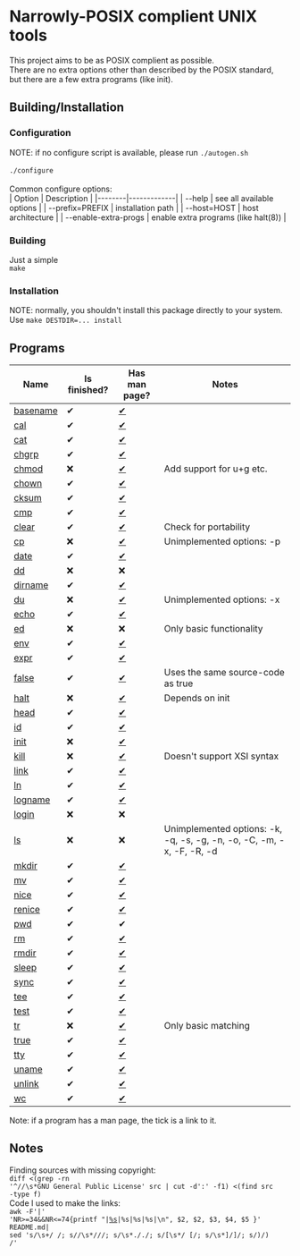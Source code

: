 # Narrowly-POSIX complient UNIX tools
This project aims to be as POSIX complient as possible.<br>
There are no extra options other than described by the POSIX standard,<br>
but there are a few extra programs (like init).

## Building/Installation
### Configuration
NOTE: if no configure script is available, please run
<code>./autogen.sh</code><br><br>
<code>./configure</code><br><br>
Common configure options:<br>
| Option | Description |
|--------|-------------|
| --help | see all available options |
| --prefix=PREFIX  | installation path |
| --host=HOST | host architecture |
| --enable-extra-progs | enable extra programs (like halt(8)) |

### Building
Just a simple<br>
<code>make</code>

### Installation
NOTE: normally, you shouldn't install this package directly to your system.<br>
Use <code>make DESTDIR=... install</code>

## Programs
| Name | Is finished? | Has man page? | Notes |
|------|--------------|--------------|--------|
| [basename](src/basename.c) | ✔ | [✔](https://stuerz.xyz/mc-basename.1.html) | |
| [cal](src/cal.c) | ✔ | [✔](https://stuerz.xyz/mc-cal.1.html) | |
| [cat](src/cat.c) | ✔ | [✔](https://stuerz.xyz/mc-cat.1.html) | |
| [chgrp](src/chgrp.c) | ✔ | [✔](https://stuerz.xyz/mc-chgrp.1.html) | |
| [chmod](src/chmod.c) | ❌ | [✔](https://stuerz.xyz/mc-chmod.1.html) | Add support for u+g etc. |
| [chown](src/chown.c) | ✔ | [✔](https://stuerz.xyz/mc-chown.1.html) | |
| [cksum](src/cksum.c) | ✔ | [✔](https://stuerz.xyz/mc-cksum.1.html) | |
| [cmp](src/cmp.c) | ✔ | [✔](https://stuerz.xyz/mc-cmp.1.html) | |
| [clear](src/clear.c) | ✔ | [✔](https://stuerz.xyz/mc-clear.1.html) | Check for portability |
| [cp](src/cp.c) | ❌ | [✔](https://stuerz.xyz/mc-cp.1.html) | Unimplemented options: -p |
| [date](src/date.c) | ✔ | [✔](https://stuerz.xyz/mc-date.1.html) | |
| [dd](src/dd.c) | ❌ | ❌ | |
| [dirname](src/dirname.c) | ✔ | [✔](https://stuerz.xyz/mc-dirname.1.html) | |
| [du](src/du.c) | ❌ | [✔](https://stuerz.xyz/mc-du.1.html) | Unimplemented options: -x |
| [echo](src/echo.c) | ✔ | [✔](https://stuerz.xyz/mc-echo.1.html) | |
| [ed](src/ed.c) | ❌ | ❌ | Only basic functionality |
| [env](src/env.c) | ✔ | [✔](https://stuerz.xyz/mc-env.1.html) | |
| [expr](src/expr.c) | ✔ | [✔](https://stuerz.xyz/mc-expr.1.html) | |
| [false](src/true.c) | ✔ | [✔](https://stuerz.xyz/mc-false.1.html) | Uses the same source-code as true |
| [halt](src/halt.c) | ❌ | [✔](https://stuerz.xyz/mc-halt.8.html) | Depends on init |
| [head](src/head.c) | ✔ | [✔](https://stuerz.xyz/mc-head.1.html) | |
| [id](src/id.c) | ✔ | [✔](https://stuerz.xyz/mc-id.1.html) | |
| [init](src/init.c) | ❌ | [✔](https://stuerz.xyz/mc-init.8.html) | |
| [kill](src/kill.c) | ❌ | [✔](https://stuerz.xyz/mc-kill.1.html) | Doesn't support XSI syntax |
| [link](src/link.c) | ✔ | [✔](https://stuerz.xyz/mc-link.1.html) | |
| [ln](src/ln.c) | ✔ | [✔](https://stuerz.xyz/mc-ln.1.html) | |
| [logname](src/logname.c) | ✔ | [✔](https://stuerz.xyz/mc-logname.1.html) | |
| [login](src/login.c) | ❌ | ❌ | |
| [ls](src/ls.c) | ❌ | ❌ | Unimplemented options: -k, -q, -s, -g, -n, -o, -C, -m, -x, -F, -R, -d |
| [mkdir](src/mkdir.c) | ✔ | [✔](https://stuerz.xyz/mc-mkdir.1.html) | |
| [mv](src/mv.c) | ✔ | [✔](https://stuerz.xyz/mc-mv.1.html) | |
| [nice](src/nice.c) | ✔ | [✔](https://stuerz.xyz/mc-nice.1.html) | |
| [renice](src/renice.c) | ✔ | [✔](https://stuerz.xyz/mc-renice.1.html) | |
| [pwd](src/pwd.c) | ✔ |  ✔| |
| [rm](src/rm.c) | ✔ | [✔](https://stuerz.xyz/mc-rm.1.html) | |
| [rmdir](src/rmdir.c) | ✔ | [✔](https://stuerz.xyz/mc-rmdir.1.html) | |
| [sleep](src/sleep.c) | ✔ | [✔](https://stuerz.xyz/mc-sleep.1.html) | |
| [sync](src/sync.c) | ✔ | [✔](https://stuerz.xyz/mc-sync.1.html) | |
| [tee](src/tee.c) | ✔ | [✔](https://stuerz.xyz/mc-tee.1.html) | |
| [test](src/test.c) | ✔ | [✔](https://stuerz.xyz/mc-test.1.html) | |
| [tr](src/tr.c) | ❌ | [✔](https://stuerz.xyz/mc-tr.1.html) | Only basic matching |
| [true](src/true.c) | ✔ | [✔](https://stuerz.xyz/mc-true.1.html) | |
| [tty](src/tty.c) | ✔ | [✔](https://stuerz.xyz/mc-tty.1.html) | |
| [uname](src/uname.c) | ✔ | [✔](https://stuerz.xyz/mc-uname.1.html) | |
| [unlink](src/unlink.c) | ✔ | [✔](https://stuerz.xyz/mc-unlink.1.html) | |
| [wc](src/wc.c) | ✔ | [✔](https://stuerz.xyz/mc-wc.1.html) | |

Note: if a program has a man page, the tick is a link to it.

## Notes
Finding sources with missing copyright:<br>
<code>diff \<(grep -rn '^//\s\*GNU General Public License' src | cut -d':' -f1) \<(find src -type f)</code><br>
Code I used to make the links:<br>
<code>awk -F'|' 'NR>=34&&NR<=74{printf "|[%s](src/%s.c)|%s|%s|%s|\n", $2, $2, $3, $4, $5 }' README.md| sed 's/\s\+/ /; s/\/\s*/\//; s/\s*\././; s/\[\s*/ [/; s/\s*\]/]/; s/)/) /'</code>
